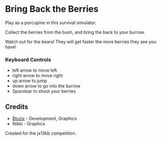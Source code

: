 # Bring Back the Berries

Play as a porcupine in this survival simulator. 

Collect the berries from the bush, and bring the back to your burrow.

Watch out for the bears! They will get faster the more berries they see you have!

### Keyboard Controls
* left arrow to move left
* right arrow to move right
* up arrow to jump
* down arrow to go into the burrow
* Spacebar to shoot your berries

## Credits
* [Bluzix](https://github.com/Bluzix) - Development, Graphics
* Nikki - Graphics


Created for the js13kb competition.